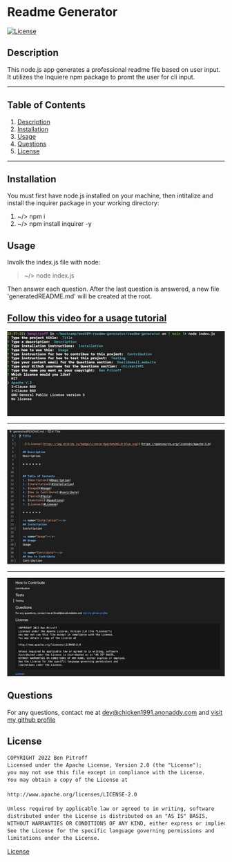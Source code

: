 # Readme Generator

[![License](https://img.shields.io/badge/License-Apache%202.0-blue.svg)](https://opensource.org/licenses/Apache-2.0)

## Description

This node.js app generates a professional readme file based on user input. It utilizes the Inquiere npm package to promt the user for cli input. 

* * * * * *


## Table of Contents
1. [Description](#Description)
2. [Installation](#Installation)
3. [Usage](#Usage)
6. [Questions](#questions)
7. [License](#License)

* * * * * *

<a name="Installation"></a>
## Installation

You must first have node.js installed on your machine, then intitalize and install the inquirer package in your working directory:
1. ~/> npm i
2. ~/> npm install inquirer -y

<a name="Usage"></a>
## Usage

Involk the index.js file with node:

> ~/> node index.js

Then answer each question. After the last question is answered, a new file 'generatedREADME.md' will be created at the root.

## [Follow this video for a usage tutorial](https://drive.google.com/file/d/1peUFs760dDQAb6UBq4js1NCNu2PXtQm_/view?usp=sharing)

![demo1.png](./assets/images/demo1.png)

* * * * *

![demo2.png](./assets/images/demo2.png)

* * * * *

![demo3.png](./assets/images/demo3.png)

<a name="questions"></a>
## Questions
For any questions, contact me at dev@chicken1991.anonaddy.com and [visit my github profile](https://github.com/chicken1991)

<a name="License"></a>
## License

```md
COPYRIGHT 2022 Ben Pitroff
Licensed under the Apache License, Version 2.0 (the "License");
you may not use this file except in compliance with the License.
You may obtain a copy of the License at

http://www.apache.org/licenses/LICENSE-2.0

Unless required by applicable law or agreed to in writing, software
distributed under the License is distributed on an "AS IS" BASIS,
WITHOUT WARRANTIES OR CONDITIONS OF ANY KIND, either express or implied.
See the License for the specific language governing permissions and
limitations under the License.
```   


[License](https://opensource.org/licenses/Apache-2.0)
